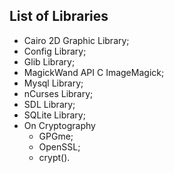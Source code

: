 ## List of Libraries

* Cairo 2D Graphic Library;
* Config Library;
* Glib Library;
* MagickWand API C ImageMagick;
* Mysql Library;
* nCurses Library;
* SDL Library;
* SQLite Library;
* On Cryptography
  * GPGme;
  * OpenSSL;
  * crypt().
